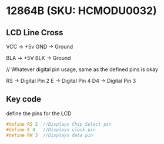 # 12864B (SKU: HCMODU0032)

## LCD Line Cross

VCC -> +5v
GND -> Ground

BLA -> +5V
BLK -> Ground

// Whatever digital pin usage, same as the defined pins is okay

RS -> Digital Pin 2
E -> Digital Pin 4
D4 -> Digital Pin 3

## Key code

define the pins for the LCD

```ino
#define RS 2  //Displays Chip Select pin
#define E 4   //Displays clock pin
#define RW 3  //Displays data pin
```
